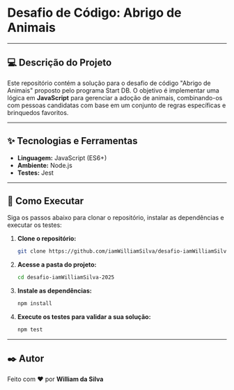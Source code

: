 # Desafio de Código: Abrigo de Animais

---

## 💻 Descrição do Projeto

Este repositório contém a solução para o desafio de código "Abrigo de Animais" proposto pelo programa Start DB. O objetivo é implementar uma lógica em **JavaScript** para gerenciar a adoção de animais, combinando-os com pessoas candidatas com base em um conjunto de regras específicas e brinquedos favoritos.

---

## ✨ Tecnologias e Ferramentas

- **Linguagem:** JavaScript (ES6+)
- **Ambiente:** Node.js
- **Testes:** Jest

---

## 🚀 Como Executar

Siga os passos abaixo para clonar o repositório, instalar as dependências e executar os testes:

1.  **Clone o repositório:**

    ```bash
    git clone https://github.com/iamWilliamSilva/desafio-iamWilliamSilva-2025.git
    ```

2.  **Acesse a pasta do projeto:**

    ```bash
    cd desafio-iamWilliamSilva-2025
    ```

3.  **Instale as dependências:**

    ```bash
    npm install
    ```

4.  **Execute os testes para validar a sua solução:**
    ```bash
    npm test
    ```

---

## ✒️ Autor

Feito com ❤️ por **William da Silva**
